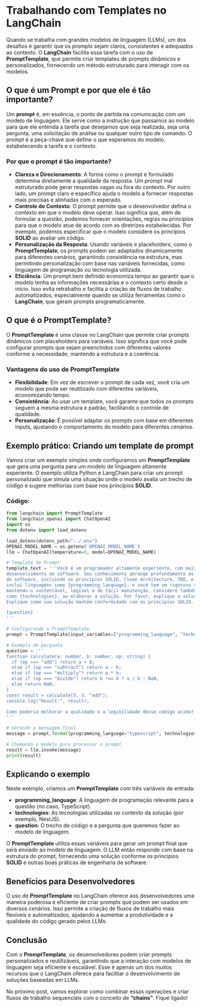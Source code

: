 # Trabalhando com Templates no LangChain

Quando se trabalha com grandes modelos de linguagem (LLMs), um dos desafios é garantir que os prompts sejam claros, consistentes e adequados ao contexto. O **LangChain** facilita essa tarefa com o uso de **PromptTemplate**, que permite criar templates de prompts dinâmicos e personalizados, fornecendo um método estruturado para interagir com os modelos.

## O que é um Prompt e por que ele é tão importante?

Um **prompt** é, em essência, o ponto de partida na comunicação com um modelo de linguagem. Ele serve como a instrução que passamos ao modelo para que ele entenda a tarefa que desejamos que seja realizada, seja uma pergunta, uma solicitação de análise ou qualquer outro tipo de comando. O prompt é a peça-chave que define o que esperamos do modelo, estabelecendo a tarefa e o contexto.

### Por que o prompt é tão importante?

- **Clareza e Direcionamento**: A forma como o prompt é formulado determina diretamente a qualidade da resposta. Um prompt mal estruturado pode gerar respostas vagas ou fora do contexto. Por outro lado, um prompt claro e específico ajuda o modelo a fornecer respostas mais precisas e alinhadas com o esperado.
- **Controle do Contexto**: O prompt permite que o desenvolvedor defina o contexto em que o modelo deve operar. Isso significa que, além de formular a questão, podemos fornecer orientações, regras ou princípios para que o modelo atue de acordo com as diretrizes estabelecidas. Por exemplo, podemos especificar que o modelo considere os princípios **SOLID** ao avaliar um código.
- **Personalização da Resposta**: Usando variáveis e placeholders, como o **PromptTemplate**, os prompts podem ser adaptados dinamicamente para diferentes cenários, garantindo consistência na estrutura, mas permitindo personalização com base nas variáveis fornecidas, como linguagem de programação ou tecnologia utilizada.
- **Eficiência**: Um prompt bem definido economiza tempo ao garantir que o modelo tenha as informações necessárias e o contexto certo desde o início. Isso evita retrabalho e facilita a criação de fluxos de trabalho automatizados, especialmente quando se utiliza ferramentas como o **LangChain**, que geram prompts programaticamente.

## O que é o PromptTemplate?

O **PromptTemplate** é uma classe no LangChain que permite criar prompts dinâmicos com placeholders para variáveis. Isso significa que você pode configurar prompts que sejam preenchidos com diferentes valores conforme a necessidade, mantendo a estrutura e a coerência.

### Vantagens do uso de PromptTemplate

- **Flexibilidade**: Em vez de escrever o prompt de cada vez, você cria um modelo que pode ser reutilizado com diferentes variáveis, economizando tempo.
- **Consistência**: Ao usar um template, você garante que todos os prompts seguem a mesma estrutura e padrão, facilitando o controle de qualidade.
- **Personalização**: É possível adaptar os prompts com base em diferentes inputs, ajustando o comportamento do modelo para diferentes cenários.

## Exemplo prático: Criando um template de prompt

Vamos criar um exemplo simples onde configuramos um **PromptTemplate** que gera uma pergunta para um modelo de linguagem altamente experiente. O exemplo utiliza Python e LangChain para criar um prompt personalizado que simula uma situação onde o modelo avalia um trecho de código e sugere melhorias com base nos princípios **SOLID**.

### Código:

```python
from langchain import PromptTemplate
from langchain_openai import ChatOpenAI
import os
from dotenv import load_dotenv

load_dotenv(dotenv_path="../.env")
OPENAI_MODEL_NAME = os.getenv('OPENAI_MODEL_NAME')
llm = ChatOpenAI(temperature=0, model=OPENAI_MODEL_NAME)

# Template de Prompt
template_text = '''Você é um programador altamente experiente, com mais de 20 anos de carreira em 
desenvolvimento de software. Seu conhecimento abrange profundamente as melhores práticas de engenharia 
de software, incluindo os princípios SOLID, Clean Architecture, TDD, e design patterns. Sua experiência 
inclui linguagens como {programming_language}, e você tem um rigoroso compromisso com a qualidade do código, 
mantendo-o sustentável, legível e de fácil manutenção. Considere também as tecnologias e frameworks que você domina, 
como {technologies}, ao elaborar a solução. Por favor, explique a solução em detalhes, considerando as seguintes diretrizes: 
Explique como sua solução mantém conformidade com os princípios SOLID.

{question}
'''

# Configurando o PromptTemplate
prompt = PromptTemplate(input_variables=["programming_language", "technologies", "question"], template=template_text)

# Exemplo de pergunta
question = '''
function calculate(a: number, b: number, op: string) {
  if (op === "add") return a + b;
  else if (op === "subtract") return a - b;
  else if (op === "multiply") return a * b;
  else if (op === "divide") return b !== 0 ? a / b : NaN;
  else return NaN;
}
const result = calculate(5, 3, "add");
console.log("Result:", result);

Como poderia melhorar a qualidade e a legibilidade desse código acima?
'''

# Gerando a mensagem final
message = prompt.format(programming_language="typescript", technologies="NestJS", question=question)

# Chamando o modelo para processar o prompt
result = llm.invoke(message)
print(result)

```

## Explicando o exemplo

Neste exemplo, criamos um **PromptTemplate** com três variáveis de entrada:

- **programming_language**: A linguagem de programação relevante para a questão (no caso, TypeScript).
- **technologies**: As tecnologias utilizadas no contexto da solução (por exemplo, NestJS).
- **question**: O trecho de código e a pergunta que queremos fazer ao modelo de linguagem.

O **PromptTemplate** utiliza essas variáveis para gerar um prompt final que será enviado ao modelo de linguagem. O LLM então responde com base na estrutura do prompt, fornecendo uma solução conforme os princípios **SOLID** e outras boas práticas de engenharia de software.

## Benefícios para Desenvolvedores

O uso de **PromptTemplate** no LangChain oferece aos desenvolvedores uma maneira poderosa e eficiente de criar prompts que podem ser usados em diversos cenários. Isso permite a criação de fluxos de trabalho mais flexíveis e automatizados, ajudando a aumentar a produtividade e a qualidade do código gerado pelos LLMs.

## Conclusão

Com o **PromptTemplate**, os desenvolvedores podem criar prompts personalizados e reutilizáveis, garantindo que a interação com modelos de linguagem seja eficiente e escalável. Esse é apenas um dos muitos recursos que o LangChain oferece para facilitar o desenvolvimento de soluções baseadas em LLMs.

No próximo post, vamos explorar como combinar essas operações e criar fluxos de trabalho sequenciais com o conceito de **“chains”**. Fique ligado!
